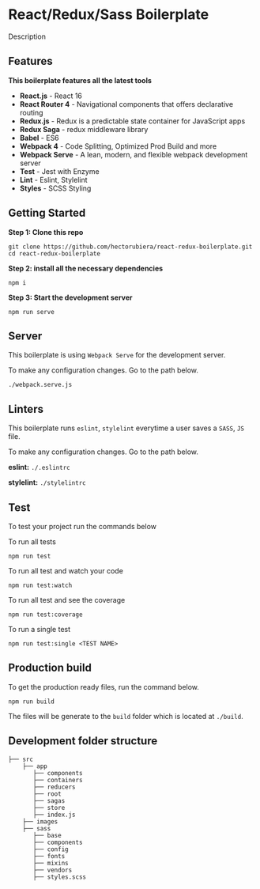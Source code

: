 # React/Redux/Sass Boilerplate

Description

## Features

**This boilerplate features all the latest tools**

-   **React.js** - React 16
-   **React Router 4** - Navigational components that offers declarative routing
-   **Redux.js** - Redux is a predictable state container for JavaScript apps
-   **Redux Saga** -  redux middleware library
-   **Babel** - ES6
-   **Webpack 4** - Code Splitting, Optimized Prod Build and more
-   **Webpack Serve** - A lean, modern, and flexible webpack development server
-   **Test** - Jest with Enzyme
-   **Lint** - Eslint, Stylelint
-   **Styles** - SCSS Styling

## Getting Started

**Step 1: Clone this repo**

```
git clone https://github.com/hectorubiera/react-redux-boilerplate.git
cd react-redux-boilerplate
```

**Step 2: install all the necessary dependencies**

```
npm i
```

**Step 3: Start the development server**

```
npm run serve
```

## Server

This boilerplate is using `Webpack Serve` for the development server.

To make any configuration changes. Go to the path below.

```
./webpack.serve.js
```

## Linters

This boilerplate runs `eslint`, `stylelint` everytime a user saves a `SASS`, `JS` file.

To make any configuration changes. Go to the path below.

**eslint:** `./.eslintrc`

**stylelint:** `./stylelintrc`

## Test

To test your project run the commands below

To run all tests

```
npm run test
```

To run all test and watch your code

```
npm run test:watch
```

To run all test and see the coverage

```
npm run test:coverage
```

To run a single test

```
npm run test:single <TEST NAME>
```

## Production build

To get the production ready files, run the command below.

```
npm run build
```

The files will be generate to the `build` folder which is located at `./build`.

## Development folder structure

```
├── src
    ├── app
       ├── components
       ├── containers
       ├── reducers
       ├── root
       ├── sagas
       ├── store
       ├── index.js
    ├── images
    ├── sass
       ├── base
       ├── components
       ├── config
       ├── fonts
       ├── mixins
       ├── vendors
       ├── styles.scss
```
